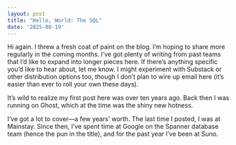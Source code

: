 ```yaml
---
layout: post
title: "Hello, World: The SQL"
date: '2025-08-19'
---
```


Hi again. I threw a fresh coat of paint on the blog. I’m hoping to share more regularly in the coming months. I’ve got plenty of writing from past teams that I’d like to expand into longer pieces here. If there’s anything specific you’d like to hear about, let me know. I might experiment with Substack or other distribution options too, though I don’t plan to wire up email here (it’s easier than ever to roll your own these days).

It’s wild to realize my first post here was over ten years ago. Back then I was running on Ghost, which at the time was the shiny new hotness.

I’ve got a lot to cover—a few years’ worth. The last time I posted, I was at Mainstay. Since then, I’ve spent time at Google on the Spanner database team (hence the pun in the title), and for the past year I’ve been at Suno.